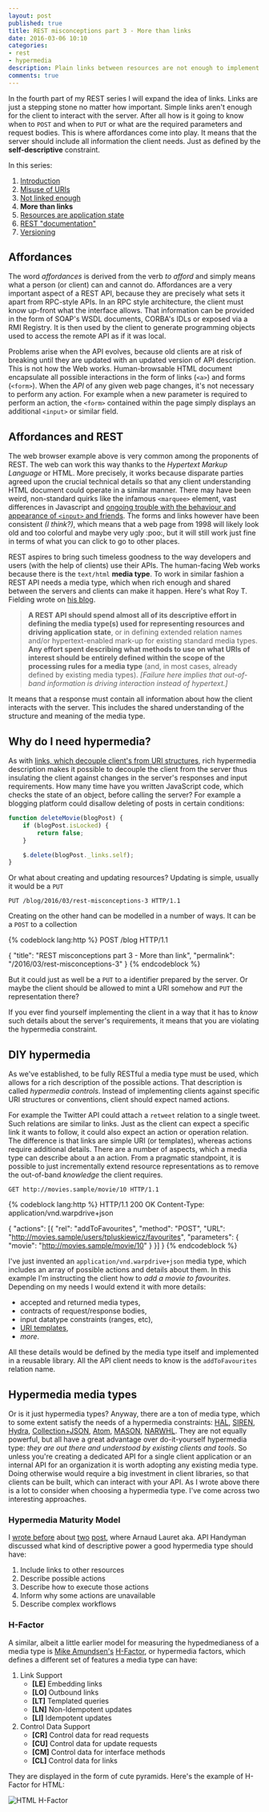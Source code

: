 ```yaml
---
layout: post
published: true
title: REST misconceptions part 3 - More than links
date: 2016-03-06 10:10
categories:
- rest
- hypermedia
description: Plain links between resources are not enough to implement a rich REST client. The server must supply the clients with a comprehensive metadata about resources and their affordances
comments: true
---
```


In the fourth part of my REST series I will expand the idea of links. Links are just a stepping stone no matter how important.
Simple links aren't enough for the client to interact with the server. After all how is it going to know when to `POST`
and when to `PUT` or what are the required parameters and request bodies. This is where affordances come into play. It
means that the server should include all information the client needs. Just as defined by the **self-descriptive** constraint.

<!--more-->

In this series:

1. [Introduction](/blog/2016/02/rest-misconceptions-0)
1. [Misuse of URIs](/blog/2016/02/rest-misconceptions-1)
1. [Not linked enough](/blog/2016/02/rest-misconceptions-2)
1. **More than links**
1. [Resources are application state](/blog/2016/03/rest-misconceptions-4)
1. [REST "documentation"](/blog/2016/03/rest-misconceptions-5)
1. [Versioning](/blog/2016/03/rest-misconceptions-6)

## Affordances

The word *affordances* is derived from the verb *to afford* and simply means what a person (or client) can and cannot do. 
Affordances are a very important aspect of a REST API, because they are precisely what sets it apart from RPC-style APIs.
In an RPC style architecture, the client must know up-front what the interface allows. That information can be provided in
the form of SOAP's WSDL documents, CORBA's IDLs or exposed via a RMI Registry. It is then used by the client to generate 
programming objects used to access the remote API as if it was local.

Problems arise when the API evolves, because old clients are at risk of breaking until they are updated with an updated
version of API description. This is not how the Web works. Human-browsable HTML document encapsulate all possible interactions
in the form of links (`<a>`) and forms (`<form>`). When the *API* of any given web page changes, it's not necessary to 
perform any action. For example when a new parameter is required to perform an action, the `<form>` contained within the
page simply displays an additional `<input>` or similar field.

## Affordances and REST

The web browser example above is very common among the proponents of REST. The web can work this way thanks to the *Hypertext
Markup Language* or HTML. More precisely, it works because disparate parties agreed upon the crucial technical details so
that any client understanding HTML document could operate in a similar manner. There may have been weird, non-standard
quirks like the infamous `<marquee>` element, vast differences in Javascript and [ongoing trouble with the behaviour and
appearance of `<input>` and friends][input-broken]. The forms and links however have been consistent *(I think?)*, which
means that a web page from 1998 will likely look old and too colorful and maybe very ugly :poo:, but it will still work just
fine in terms of what you can click to go to other places.

REST aspires to bring such timeless goodness to the way developers and users (with the help of clients) use their APIs.
The human-facing Web works because there is the `text/html` **media type**. To work in similar fashion a REST API needs
a media type, which when rich enough and shared between the servers and clients can make it happen. Here's what Roy T.
Fielding wrote on [his blog][must-hypertext].

> **A REST API should spend almost all of its descriptive effort in defining the media type(s) used for representing 
> resources and driving application state**, or in defining extended relation names and/or hypertext-enabled mark-up for 
> existing standard media types. **Any effort spent describing what methods to use on what URIs of interest should be 
> entirely defined within the scope of the processing rules for a media type** (and, in most cases, already defined by 
> existing media types). *[Failure here implies that out-of-band information is driving interaction instead of hypertext.]*

It means that a response must contain all information about how the client interacts with the server. This includes the 
shared understanding of the structure and meaning of the media type.

## Why do I need hypermedia?

As with [links, which decouple client's from URI structures](/blog/2016/02/rest-misconceptions-2), rich hypermedia 
description makes it possible to decouple the client from the server thus insulating the client against changes in the
server's responses and input requirements. How many time have you written JavaScript code, which checks the state of an
object, before calling the server? For example a blogging platform could disallow deleting of posts in certain conditions:

``` javascript
function deleteMovie(blogPost) {
    if (blogPost.isLocked) {
        return false;
    }

    $.delete(blogPost._links.self);
}
```

Or what about creating and updating resources? Updating is simple, usually it would be a `PUT`

``` http
PUT /blog/2016/03/rest-misconceptions-3 HTTP/1.1
```

Creating on the other hand can be modelled in a number of ways. It can be a `POST` to a collection

{% codeblock lang:http %}
POST /blog HTTP/1.1

{
  "title": "REST misconceptions part 3 - More than link",
  "permalink": "/2016/03/rest-misconceptions-3"
}
{% endcodeblock %}

But it could just as well be a `PUT` to a identifier prepared by the server. Or maybe the client should be allowed to mint 
a URI somehow and `PUT` the representation there?

If you ever find yourself implementing the client in a way that it has to *know* such details about the server's requirements,
it means that you are violating the hypermedia constraint.

## DIY hypermedia

As we've established, to be fully RESTful a media type must be used, which allows for a rich description of the possible
actions. That description is called *hypermedia controls*. Instead of implementing clients against specific URI structures
or conventions, client should expect named actions. 

For example the Twitter API could attach a `retweet` relation to a single tweet. Such relations are similar to links. 
Just as the client can expect a specific link it wants to follow, it could also expect an action or operation relation.
The difference is that links are simple URI (or templates), whereas actions require additional details. There are a number
of aspects, which a media type can describe about a an action. From a pragmatic standpoint, it is possible to just incrementally 
extend resource representations as to remove the out-of-band *knowledge* the client requires.

``` http
GET http://movies.sample/movie/10 HTTP/1.1
```

{% codeblock lang:http %}
HTTP/1.1 200 OK
Content-Type: application/vnd.warpdrive+json

{
  "actions": [{
    "rel": "addToFavourites",
    "method": "POST",
    "URL": "http://movies.sample/users/tpluskiewicz/favourites",
    "parameters": {
      "movie": "http://movies.sample/movie/10"
    }
  }]
}
{% endcodeblock %}

I've just invented an `application/vnd.warpdrive+json` media type, which includes an array of possible actions and details
about them. In this example I'm instructing the client how to *add a movie to favourites*. Depending on my needs I would
extend it with more details:

* accepted and returned media types,
* contracts of request/response bodies,
* input datatype constraints (ranges, etc),
* [URI templates][uri-t],
* *more*.

All these details would be defined by the media type itself and implemented in a reusable library. All the API client
needs to know is the `addToFavourites` relation name.

## Hypermedia media types

Or is it just hypermedia types? Anyway, there are a ton of media type, which to some extent satisfy the needs of a hypermedia 
constraints: [HAL][HAL], [SIREN][SIREN], [Hydra][Hydra], [Collection+JSON][c-json], [Atom][atom], [MASON][MASON], [NARWHL][NARWHL].
They are not equally powerful, but all have a great advantage over do-it-yourself hypermedia type: *they are out there and
understood by existing clients and tools*. So unless you're creating a dedicated API for a single client application or
an internal API for an organization it is worth adopting any existing media type. Doing otherwise would require a big
investment in client libraries, so that clients can be built, which can interact with your API. As I wrote above there is
a lot to consider when choosing a hypermedia type. I've come across two interesting approaches.

### Hypermedia Maturity Model

I [wrote before][hamm] about [two][handyman] [post][handyman2], where Arnaud Lauret aka. API Handyman discussed what kind
of descriptive power a good hypermedia type should have:

1. Include links to other resources
1. Describe possible actions
1. Describe how to execute those actions
1. Inform why some actions are unavailable
1. Describe complex workflows

### H-Factor

A similar, albeit a little earlier model for measuring the hypedmedianess of a media type is [Mike Amundsen's][mamund]
[H-Factor][hfac], or hypermedia factors, which defines a different set of features a media type can have:
 
1. Link Support
   * **[LE]** Embedding links
   * **[LO]** Outbound links
   * **[LT]** Templated queries
   * **[LN]** Non-Idempotent updates
   * **[LI]** Idempotent updates
1. Control Data Support
   * **[CR]** Control data for read requests
   * **[CU]** Control data for update requests
   * **[CM]** Control data for interface methods
   * **[CL]** Control data for links
   
They are displayed in the form of cute pyramids. Here's the example of H-Factor for HTML:

![HTML H-Factor](http://amundsen.com/images/hypermedia/hfactors-html.png)

[input-broken]: http://meowni.ca/posts/a-story-about-input/
[must-hypertext]: http://roy.gbiv.com/untangled/2008/rest-apis-must-be-hypertext-driven
[handyman]: http://apihandyman.io/hypermedia-api-maturity-model-part-i-hypermedia-ness/
[handyman2]: http://apihandyman.io/hypermedia-api-maturity-model-part-ii-the-missing-links/
[hamm]: /blog/2015/12/hypermedia-maturity-model/
[NARWHL]: http://www.narwhl.com/
[MASON]: https://github.com/JornWildt/Mason
[atom]: http://tools.ietf.org/html/rfc4287
[c-json]: https://github.com/collection-json/spec
[HAL]: http://stateless.co/hal_specification.html
[SIREN]: https://github.com/kevinswiber/siren
[Hydra]: http://www.hydra-cg.com/spec/latest/core/
[mamund]: https://twitter.com/mamund
[hfac]: http://amundsen.com/hypermedia/hfactor/
[uri-t]: https://tools.ietf.org/html/rfc6570